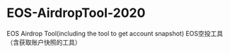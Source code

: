 # EOS-AirdropTool-2020
EOS Airdrop Tool(including the tool to get account snapshot) EOS空投工具（含获取账户快照的工具）
